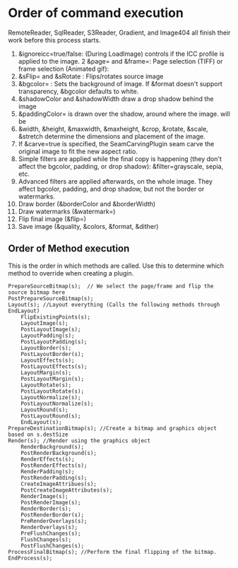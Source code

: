 
# Order of command execution

RemoteReader, SqlReader, S3Reader, Gradient, and Image404 all finish their work before this process starts. 

1. &ignoreicc=true/false: (During LoadImage) controls if the ICC profile is applied to the image.
2  &page= and &frame=: Page selection (TIFF) or frame selection (Animated gif): 
2. &sFlip= and &sRotate : Flips/rotates source image
3. &bgcolor= 		: Sets the background of image. If &format doesn't support transparency, &bgcolor defaults to white.
4. &shadowColor and &shadowWidth draw a drop shadow behind the image
5. &paddingColor= is drawn over the shadow, around where the image. will be
6. &width, &height, &maxwidth, &maxheight, &crop, &rotate, &scale, &stretch determine the dimensions and placement of the image. 
7. If &carve=true is specified, the SeamCarvingPlugin seam carve the original image to fit the new aspect ratio. 
7. Simple filters are applied while the final copy is happening (they don't affect the bgcolor, padding, or drop shadow): &filter=grayscale, sepia, etc.
7. Advanced filters are applied afterwards, on the whole image. They affect bgcolor, padding, and drop shadow, but not the border or watermarks.
10. Draw border (&borderColor and &borderWidth)
11. Draw watermarks (&watermark=)
12. Flip final image (&flip=)
12. Save image (&quality, &colors, &format, &dither)

## Order of Method execution

This is the order in which methods are called. Use this to determine which method to override when creating a plugin.

	PrepareSourceBitmap(s);  // We select the page/frame and flip the source bitmap here
	PostPrepareSourceBitmap(s);
	Layout(s); //Layout everything (Calls the following methods through EndLayout)
		FlipExistingPoints(s);
		LayoutImage(s);
		PostLayoutImage(s);
		LayoutPadding(s);
		PostLayoutPadding(s);
		LayoutBorder(s);
		PostLayoutBorder(s);
		LayoutEffects(s);
		PostLayoutEffects(s);
		LayoutMargin(s);
		PostLayoutMargin(s);
		LayoutRotate(s);
		PostLayoutRotate(s);
		LayoutNormalize(s);
		PostLayoutNormalize(s);
		LayoutRound(s);
		PostLayoutRound(s);
		EndLayout(s);
	PrepareDestinationBitmap(s); //Create a bitmap and graphics object based on s.destSize
	Render(s); //Render using the graphics object
		RenderBackground(s);
		PostRenderBackground(s);
		RenderEffects(s);
		PostRenderEffects(s);
		RenderPadding(s);
		PostRenderPadding(s);
		CreateImageAttribues(s);
		PostCreateImageAttributes(s);
		RenderImage(s);
		PostRenderImage(s);
		RenderBorder(s);
		PostRenderBorder(s);
		PreRenderOverlays(s);
		RenderOverlays(s);
		PreFlushChanges(s);
		FlushChanges(s);
		PostFlushChanges(s);
	ProcessFinalBitmap(s); //Perform the final flipping of the bitmap.
	EndProcess(s);
